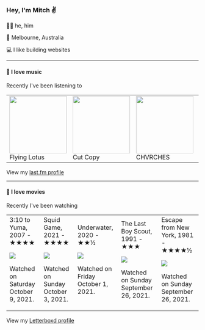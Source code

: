 <article><h3>Hey, I&#x27;m Mitch ✌️</h3><section><p>🙆‍♂️ he, him</p><p>📍 Melbourne, Australia</p><p>💻 I like building websites</p></section><hr/><section><h4>💽 I love music</h4><p>Recently I&#x27;ve been listening to</p><table><tbody><td><img src="https://lastfm.freetls.fastly.net/i/u/174s/50227cde795b4702c7b4d7ddcf0b85ff.png" height="150px" alt="" role="presentation"/><br/>Flying Lotus</td><td><img src="https://lastfm.freetls.fastly.net/i/u/174s/dcce04ead24c41f3857b37d498fca417.png" height="150px" alt="" role="presentation"/><br/>Cut Copy</td><td><img src="https://lastfm.freetls.fastly.net/i/u/174s/4857b5e7f93d4e1e9bdde4166e7062e6.png" height="150px" alt="" role="presentation"/><br/>CHVRCHES</td><td><img src="https://lastfm.freetls.fastly.net/i/u/174s/156c58aff0224e43982d7b02b3f2f0a1.png" height="150px" alt="" role="presentation"/><br/>Directions</td><td><img src="https://lastfm.freetls.fastly.net/i/u/174s/4be1fbd9d6734fa6a9185f5654b03795.png" height="150px" alt="" role="presentation"/><br/>Asobi Seksu</td></tbody></table><span>View my <a href="https://www.last.fm/user/mylsb">last.fm profile</a></span></section><hr/><section><h4>📼 I love movies</h4><p>Recently I&#x27;ve been watching</p><table><tbody><td>3:10 to Yuma, 2007 - ★★★★<br/><span> <p><img src="https://a.ltrbxd.com/resized/film-poster/4/8/9/1/8/48918-3-10-to-yuma-0-500-0-750-crop.jpg?k=6cfad80821"/></p> <p>Watched on Saturday October 9, 2021.</p> </span></td><td>Squid Game, 2021 - ★★★★<br/><span> <p><img src="https://a.ltrbxd.com/resized/film-poster/7/8/7/1/8/1/787181-squid-game-0-500-0-750-crop.jpg?k=8163972ef0"/></p> <p>Watched on Sunday October 3, 2021.</p> </span></td><td>Underwater, 2020 - ★★½<br/><span> <p><img src="https://a.ltrbxd.com/resized/sm/upload/ns/i3/5q/m6/C67E536B-E8A3-4AD1-A9B8-4443EA9695D9-0-500-0-750-crop.jpg?k=5b4906b80d"/></p> <p>Watched on Friday October 1, 2021.</p> </span></td><td>The Last Boy Scout, 1991 - ★★★<br/><span> <p><img src="https://a.ltrbxd.com/resized/sm/upload/jt/pl/ye/k0/cTl2WqsERuZ5vYmAmtfsPIJBLr0-0-500-0-750-crop.jpg?k=7120f9d712"/></p> <p>Watched on Sunday September 26, 2021.</p> </span></td><td>Escape from New York, 1981 - ★★★★½<br/><span> <p><img src="https://a.ltrbxd.com/resized/sm/upload/ft/7g/e0/y0/50aa3ZKcDF0c3r6nqY5I4jP1xnp-0-500-0-750-crop.jpg?k=e312eeae8d"/></p> <p>Watched on Sunday September 26, 2021.</p> </span></td></tbody></table><span>View my <a href="https://letterboxd.com/myslab/">Letterboxd profile</a></span></section></article>